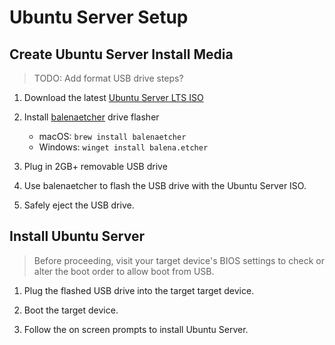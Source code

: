 # Ubuntu Server Setup

## Create Ubuntu Server Install Media

> TODO: Add format USB drive steps?

1. Download the latest [Ubuntu Server LTS ISO](https://ubuntu.com/download/server)

1. Install [balenaetcher](https://www.balena.io/etcher) drive flasher

    - macOS: `brew install balenaetcher`
    - Windows: `winget install balena.etcher`

1. Plug in 2GB+ removable USB drive

1. Use balenaetcher to flash the USB drive with the Ubuntu Server ISO.

1. Safely eject the USB drive.

## Install Ubuntu Server

> Before proceeding, visit your target device's BIOS settings to check or alter
> the boot order to allow boot from USB.

1. Plug the flashed USB drive into the target target device.

1. Boot the target device.

1. Follow the on screen prompts to install Ubuntu Server.
